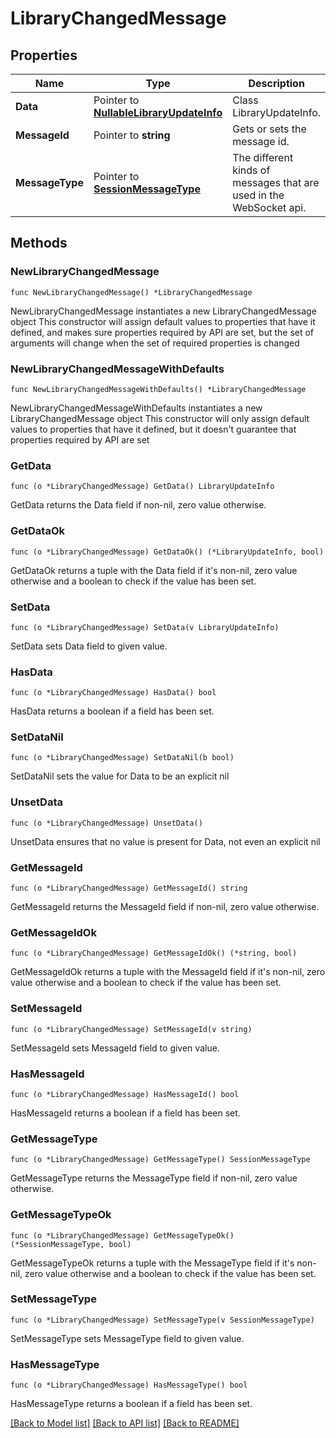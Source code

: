 # LibraryChangedMessage

## Properties

Name | Type | Description | Notes
------------ | ------------- | ------------- | -------------
**Data** | Pointer to [**NullableLibraryUpdateInfo**](LibraryUpdateInfo.md) | Class LibraryUpdateInfo. | [optional] 
**MessageId** | Pointer to **string** | Gets or sets the message id. | [optional] 
**MessageType** | Pointer to [**SessionMessageType**](SessionMessageType.md) | The different kinds of messages that are used in the WebSocket api. | [optional] [readonly] [default to SESSIONMESSAGETYPE_LIBRARY_CHANGED]

## Methods

### NewLibraryChangedMessage

`func NewLibraryChangedMessage() *LibraryChangedMessage`

NewLibraryChangedMessage instantiates a new LibraryChangedMessage object
This constructor will assign default values to properties that have it defined,
and makes sure properties required by API are set, but the set of arguments
will change when the set of required properties is changed

### NewLibraryChangedMessageWithDefaults

`func NewLibraryChangedMessageWithDefaults() *LibraryChangedMessage`

NewLibraryChangedMessageWithDefaults instantiates a new LibraryChangedMessage object
This constructor will only assign default values to properties that have it defined,
but it doesn't guarantee that properties required by API are set

### GetData

`func (o *LibraryChangedMessage) GetData() LibraryUpdateInfo`

GetData returns the Data field if non-nil, zero value otherwise.

### GetDataOk

`func (o *LibraryChangedMessage) GetDataOk() (*LibraryUpdateInfo, bool)`

GetDataOk returns a tuple with the Data field if it's non-nil, zero value otherwise
and a boolean to check if the value has been set.

### SetData

`func (o *LibraryChangedMessage) SetData(v LibraryUpdateInfo)`

SetData sets Data field to given value.

### HasData

`func (o *LibraryChangedMessage) HasData() bool`

HasData returns a boolean if a field has been set.

### SetDataNil

`func (o *LibraryChangedMessage) SetDataNil(b bool)`

 SetDataNil sets the value for Data to be an explicit nil

### UnsetData
`func (o *LibraryChangedMessage) UnsetData()`

UnsetData ensures that no value is present for Data, not even an explicit nil
### GetMessageId

`func (o *LibraryChangedMessage) GetMessageId() string`

GetMessageId returns the MessageId field if non-nil, zero value otherwise.

### GetMessageIdOk

`func (o *LibraryChangedMessage) GetMessageIdOk() (*string, bool)`

GetMessageIdOk returns a tuple with the MessageId field if it's non-nil, zero value otherwise
and a boolean to check if the value has been set.

### SetMessageId

`func (o *LibraryChangedMessage) SetMessageId(v string)`

SetMessageId sets MessageId field to given value.

### HasMessageId

`func (o *LibraryChangedMessage) HasMessageId() bool`

HasMessageId returns a boolean if a field has been set.

### GetMessageType

`func (o *LibraryChangedMessage) GetMessageType() SessionMessageType`

GetMessageType returns the MessageType field if non-nil, zero value otherwise.

### GetMessageTypeOk

`func (o *LibraryChangedMessage) GetMessageTypeOk() (*SessionMessageType, bool)`

GetMessageTypeOk returns a tuple with the MessageType field if it's non-nil, zero value otherwise
and a boolean to check if the value has been set.

### SetMessageType

`func (o *LibraryChangedMessage) SetMessageType(v SessionMessageType)`

SetMessageType sets MessageType field to given value.

### HasMessageType

`func (o *LibraryChangedMessage) HasMessageType() bool`

HasMessageType returns a boolean if a field has been set.


[[Back to Model list]](../README.md#documentation-for-models) [[Back to API list]](../README.md#documentation-for-api-endpoints) [[Back to README]](../README.md)


